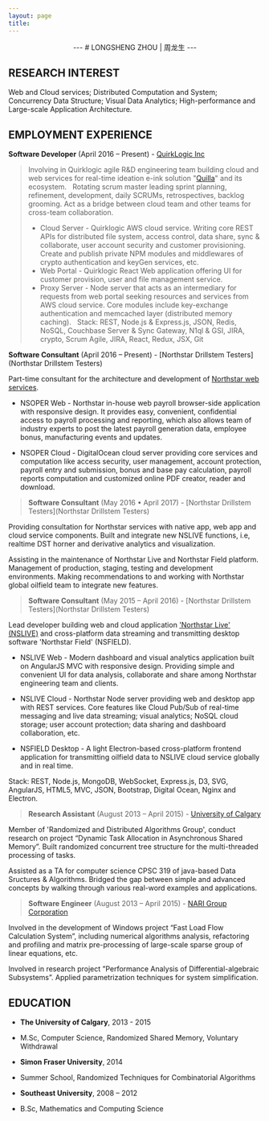 ```yaml
---
layout: page
title:
---
```



<center>
---
# LONGSHENG ZHOU | 周龙生
---
</center>


RESEARCH INTEREST
------

Web and Cloud services; Distributed Computation and System; Concurrency Data Structure; Visual Data Analytics; High-performance and Large-scale Application Architecture.

EMPLOYMENT EXPERIENCE
------

**Software Developer** (April 2016 – Present) \- [QuirkLogic Inc](https://www.quirklogic.com/)

> Involving in Quirklogic agile R&D engineering team building cloud and web services for real-time ideation e-ink solution "[Quilla](https://www.youtube.com/watch?v=o4V4AA99jjU&t=3s)" and its ecosystem.
> &nbsp;
> Rotating scrum master leading sprint planning, refinement, development, daily SCRUMs, retrospectives, backlog grooming. Act as a bridge between cloud team and other teams for cross-team collaboration.
>&nbsp;
> - Cloud Server - Quirklogic AWS cloud service. Writing core REST APIs for distributed file system, access control, data share, sync & collaborate, user account security and customer provisioning. Create and publish private NPM modules and middlewares of crypto authentication and keyGen services, etc.
>&nbsp;
> - Web Portal - Quirklogic React Web application offering UI for customer provision, user and file management service.
>&nbsp;
> - Proxy Server - Node server that acts as an intermediary for requests from web portal seeking resources and services from AWS cloud service. Core modules include key-exchange authentication and memcached layer (distributed memory caching).
>&nbsp;
> Stack: REST, Node.js & Express.js, JSON, Redis, NoSQL, Couchbase Server & Sync Gateway, N1ql & GSI, JIRA, crypto, Scrum Agile, JIRA, React, Redux, JSX, Git


**Software Consultant** (April 2016 – Present) \- [Northstar Drillstem Testers](Northstar Drillstem Testers)

Part-time consultant for the architecture and development of [Northstar web services](http://nsoper.northstardst.com/portal).

- NSOPER Web - Northstar in-house web payroll browser-side application with responsive design. It provides easy, convenient, confidential access to payroll processing and reporting, which also allows team of industry experts to post the latest payroll generation data, employee bonus, manufacturing events and updates.

- NSOPER Cloud - DigitalOcean cloud server providing core services and computation like access security, user management, account protection, payroll entry and submission, bonus and base pay calculation, payroll reports computation and customized online PDF creator, reader and download.

> **Software Consultant** (May 2016 • April 2017) \- [Northstar Drillstem Testers](Northstar Drillstem Testers)

Providing consultation for Northstar services with native app, web app and cloud service components. Built and integrate new NSLIVE functions, i.e, realtime DST horner and derivative analytics and visualization.

Assisting in the maintenance of Northstar Live and Northstar Field platform. Management of production, staging, testing and development environments. Making recommendations to and working with Northstar global oilfield team to integrate new features.

> **Software Consultant** (May 2015 – April 2016) \- [Northstar Drillstem Testers](Northstar Drillstem Testers)

Lead developer building web and cloud application ['Northstar Live' (NSLIVE)](https://nslive.northstardst.com/) and cross-platform data streaming and transmitting desktop software 'Northstar Field' (NSFIELD).

- NSLIVE Web - Modern dashboard and visual analytics application built on AngularJS MVC with responsive design. Providing simple and convenient UI for data analysis, collaborate and share among Northstar engineering team and clients.

- NSLIVE Cloud - Northstar Node server providing web and desktop app with REST services. Core features like Cloud Pub/Sub of real-time messaging and live data streaming; visual analytics; NoSQL cloud storage; user account protection; data sharing and dashboard collaboration, etc.

- NSFIELD Desktop - A light Electron-based cross-platform frontend application for transmitting oilfield data to NSLIVE cloud service globally and in real time.

Stack: REST, Node.js, MongoDB, WebSocket, Express.js, D3, SVG, AngularJS, HTML5, MVC, JSON, Bootstrap, Digital Ocean, Nginx and Electron.


> **Research Assistant** (August 2013 – April 2015) \- [University of Calgary](https://www.ucalgary.ca/)

Member of 'Randomized and Distributed Algorithms Group', conduct research on project “Dynamic Task Allocation in Asynchronous Shared Memory”. Built randomized concurrent tree structure for the multi-threaded processing of tasks.

Assisted as a TA for computer science CPSC 319 of java-based Data Sructures & Algorithms. Bridged the gap between simple and advanced concepts by walking through various real-word examples and applications.

> **Software Engineer** (August 2013 – April 2015) \- [NARI Group Corporation](http://www.cccme.org.cn/shop/cccme11727/introduction.aspx)

Involved in the development of Windows project “Fast Load Flow Calculation System”, including numerical algorithms analysis, refactoring and profiling and matrix pre-processing of large-scale sparse group of linear equations, etc.

Involved in research project ”Performance Analysis of Differential-algebraic Subsystems”. Applied parametrization techniques for system simplification.

EDUCATION
------

* **The University of Calgary**, 2013 - 2015
 * M.Sc, Computer Science, Randomized Shared Memory, Voluntary Withdrawal


* **Simon Fraser University**, 2014
 * Summer School, Randomized Techniques for Combinatorial Algorithms


* **Southeast University**, 2008 – 2012
 * B.Sc, Mathematics and Computing Science

